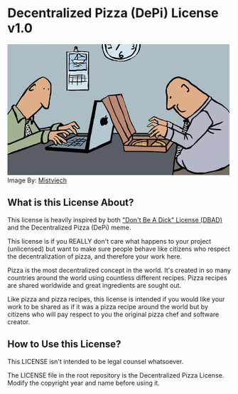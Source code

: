 # Decentralized Pizza (DePi) License v1.0
![](pizza-laptop.jpg)
Image By: [Mistviech](https://www.toonpool.com/cartoons/Pizza-Laptop_128339)
## What is this License About?
This license is heavily inspired by both ["Don't Be A Dick" License (DBAD)](http://dbad-license.org/)
and the Decentralized Pizza (DePi) meme.

This license is if you REALLY don't care what happens to your project (unlicensed) but want to make sure
people behave like citizens who respect the decentralization of pizza, and therefore your work here.

Pizza is the most decentralized concept in the world. It's created in so many countries around the world using countless
different recipes. Pizza recipes are shared worldwide and great ingredients are sought out.

Like pizza and pizza recipes, this license is intended if you would like your work to be shared as if it was a pizza recipe around the world but by citizens who will pay respect to you the original pizza chef and software creator.


## How to Use this License?
This LICENSE isn't intended to be legal counsel whatsoever.

The LICENSE file in the root repository is the Decentralized Pizza License. Modify the copyright year and name before 
using it.
